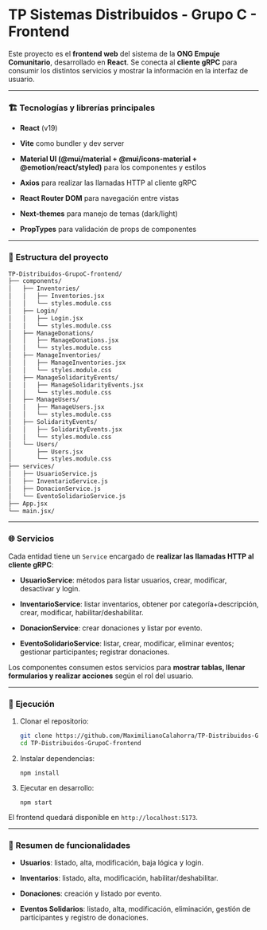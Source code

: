 # TP Sistemas Distribuidos - Grupo C - Frontend

Este proyecto es el **frontend web** del sistema de la **ONG Empuje Comunitario**, desarrollado en **React**.
Se conecta al **cliente gRPC** para consumir los distintos servicios y mostrar la información en la interfaz de usuario.

---

### 🏗️ **Tecnologías y librerías principales**

- **React** (v19)

- **Vite** como bundler y dev server

- **Material UI (@mui/material + @mui/icons-material + @emotion/react/styled)** para los componentes y estilos

- **Axios** para realizar las llamadas HTTP al cliente gRPC

- **React Router DOM** para navegación entre vistas

- **Next-themes** para manejo de temas (dark/light)

- **PropTypes** para validación de props de componentes

---

### 📂 **Estructura del proyecto**

```bash
TP-Distribuidos-GrupoC-frontend/
├── components/
│   ├── Inventories/
│   │   ├── Inventories.jsx
│   │   └── styles.module.css
│   ├── Login/
│   │   ├── Login.jsx
│   │   └── styles.module.css
│   ├── ManageDonations/
│   │   ├── ManageDonations.jsx
│   │   └── styles.module.css
│   ├── ManageInventories/
│   │   ├── ManageInventories.jsx
│   │   └── styles.module.css
│   ├── ManageSolidarityEvents/
│   │   ├── ManageSolidarityEvents.jsx
│   │   └── styles.module.css
│   ├── ManageUsers/
│   │   ├── ManageUsers.jsx
│   │   └── styles.module.css
│   ├── SolidarityEvents/
│   │   ├── SolidarityEvents.jsx
│   │   └── styles.module.css
│   └── Users/
│       ├── Users.jsx
│       └── styles.module.css
├── services/
│   ├── UsuarioService.js
│   ├── InventarioService.js
│   ├── DonacionService.js
│   └── EventoSolidarioService.js
├── App.jsx
└── main.jsx/
```

---

### 🌐 **Servicios**

Cada entidad tiene un ```Service``` encargado de **realizar las llamadas HTTP al cliente gRPC**:

- **UsuarioService**: métodos para listar usuarios, crear, modificar, desactivar y login.

- **InventarioService**: listar inventarios, obtener por categoría+descripción, crear, modificar, habilitar/deshabilitar.

- **DonacionService**: crear donaciones y listar por evento.

- **EventoSolidarioService**: listar, crear, modificar, eliminar eventos; gestionar participantes; registrar donaciones.

Los componentes consumen estos servicios para **mostrar tablas, llenar formularios y realizar acciones** según el rol del usuario.

---

### 🚀 **Ejecución**

1. Clonar el repositorio:

    ```bash
    git clone https://github.com/MaximilianoCalahorra/TP-Distribuidos-GrupoC-frontend
    cd TP-Distribuidos-GrupoC-frontend
    ```

2. Instalar dependencias:

    ```bash:
    npm install
    ```

3. Ejecutar en desarrollo:

    ```bash:
    npm start
    ```

El frontend quedará disponible en ```http://localhost:5173```.

---

### 📌 **Resumen de funcionalidades**

- **Usuarios**: listado, alta, modificación, baja lógica y login.

- **Inventarios**: listado, alta, modificación, habilitar/deshabilitar.

- **Donaciones**: creación y listado por evento.

- **Eventos Solidarios**: listado, alta, modificación, eliminación, gestión de participantes y registro de donaciones.